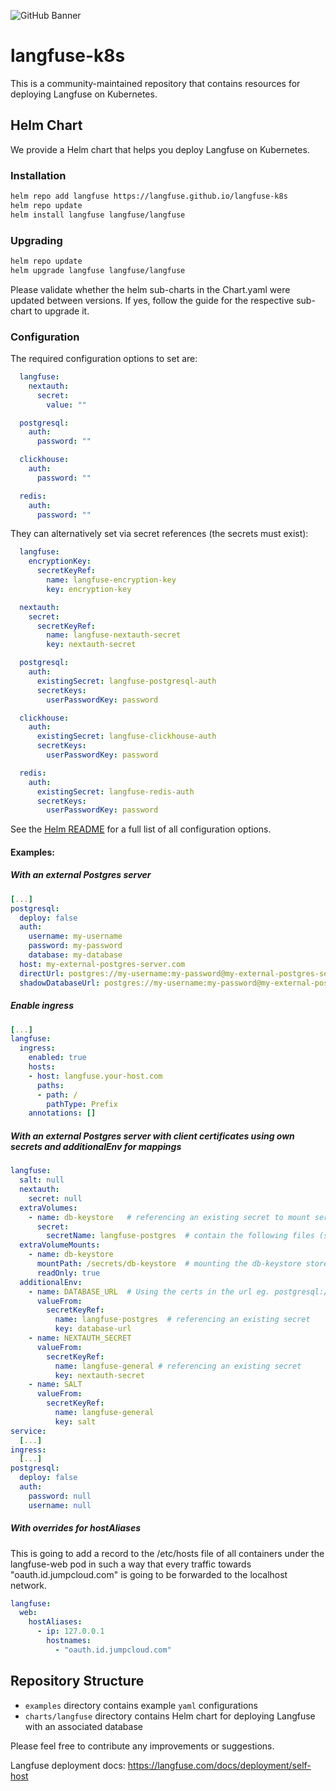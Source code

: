 ![GitHub Banner](https://github.com/langfuse/langfuse-k8s/assets/2834609/2982b65d-d0bc-4954-82ff-af8da3a4fac8)

# langfuse-k8s

This is a community-maintained repository that contains resources for deploying Langfuse on Kubernetes.

## Helm Chart

We provide a Helm chart that helps you deploy Langfuse on Kubernetes.

### Installation

```bash
helm repo add langfuse https://langfuse.github.io/langfuse-k8s
helm repo update
helm install langfuse langfuse/langfuse
```

### Upgrading

```bash
helm repo update
helm upgrade langfuse langfuse/langfuse
```

Please validate whether the helm sub-charts in the Chart.yaml were updated between versions.
If yes, follow the guide for the respective sub-chart to upgrade it.

### Configuration

The required configuration options to set are:

```yaml
  langfuse:
    nextauth:
      secret:
        value: ""

  postgresql:
    auth:
      password: ""

  clickhouse:
    auth:
      password: ""

  redis:
    auth:
      password: ""
```

They can alternatively set via secret references (the secrets must exist):

```yaml
  langfuse:
    encryptionKey:
      secretKeyRef:
        name: langfuse-encryption-key
        key: encryption-key

  nextauth:
    secret:
      secretKeyRef:
        name: langfuse-nextauth-secret
        key: nextauth-secret

  postgresql:
    auth:
      existingSecret: langfuse-postgresql-auth
      secretKeys:
        userPasswordKey: password

  clickhouse:
    auth:
      existingSecret: langfuse-clickhouse-auth
      secretKeys:
        userPasswordKey: password

  redis:
    auth:
      existingSecret: langfuse-redis-auth
      secretKeys:
        userPasswordKey: password
```
      
See the [Helm README](./charts/langfuse/README.md) for a full list of all configuration options.

#### Examples:

##### With an external Postgres server

```yaml
[...]
postgresql:
  deploy: false
  auth:
    username: my-username
    password: my-password
    database: my-database
  host: my-external-postgres-server.com
  directUrl: postgres://my-username:my-password@my-external-postgres-server.com
  shadowDatabaseUrl: postgres://my-username:my-password@my-external-postgres-server.com
```

##### Enable ingress

```yaml
[...]
langfuse:
  ingress:
    enabled: true
    hosts:
    - host: langfuse.your-host.com
      paths:
      - path: /
        pathType: Prefix
    annotations: []
```

##### With an external Postgres server with client certificates using own secrets and additionalEnv for mappings

```yaml
langfuse:
  salt: null
  nextauth: 
    secret: null
  extraVolumes:
    - name: db-keystore   # referencing an existing secret to mount server/client certs for postgres
      secret:
        secretName: langfuse-postgres  # contain the following files (server-ca.pem, sslidentity.pk12)
  extraVolumeMounts:
    - name: db-keystore
      mountPath: /secrets/db-keystore  # mounting the db-keystore store certs in the pod under the given path
      readOnly: true
  additionalEnv:
    - name: DATABASE_URL  # Using the certs in the url eg. postgresql://the-db-user:the-password@postgres-host:5432/langfuse?ssl=true&sslmode=require&sslcert=/secrets/db-keystore/server-ca.pem&sslidentity=/secrets/db-keystore/sslidentity.pk12&sslpassword=the-ssl-identity-pw
      valueFrom:
        secretKeyRef:
          name: langfuse-postgres  # referencing an existing secret
          key: database-url
    - name: NEXTAUTH_SECRET
      valueFrom:
        secretKeyRef:
          name: langfuse-general # referencing an existing secret
          key: nextauth-secret
    - name: SALT
      valueFrom:
        secretKeyRef:
          name: langfuse-general
          key: salt
service:
  [...]
ingress:
  [...]
postgresql:
  deploy: false
  auth:
    password: null
    username: null
```

##### With overrides for hostAliases

This is going to add a record to the /etc/hosts file of all containers
under the langfuse-web pod in such a way that every traffic towards "oauth.id.jumpcloud.com" is going to be forwarded to the localhost network.

```yaml
langfuse:
  web:
    hostAliases:
      - ip: 127.0.0.1
        hostnames:
          - "oauth.id.jumpcloud.com"
```

## Repository Structure

- `examples` directory contains example `yaml` configurations
- `charts/langfuse` directory contains Helm chart for deploying Langfuse with an associated database

Please feel free to contribute any improvements or suggestions.

Langfuse deployment docs: https://langfuse.com/docs/deployment/self-host
